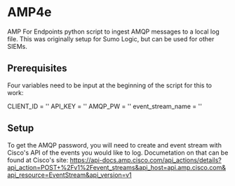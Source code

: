 # AMP4e
AMP For Endpoints python script to ingest AMQP messages to a local log file. This was originally setup for Sumo Logic, but can be used for other SIEMs.

## Prerequisites
Four variables need to be input at the beginning of the script for this to work:

CLIENT_ID = ''
API_KEY = ''
AMQP_PW = ''
event_stream_name = ''

## Setup
To get the AMQP password, you will need to create and event stream with Cisco's API of the events you would like to log. Documetation on that can be found at Cisco's site: https://api-docs.amp.cisco.com/api_actions/details?api_action=POST+%2Fv1%2Fevent_streams&api_host=api.amp.cisco.com&api_resource=EventStream&api_version=v1

